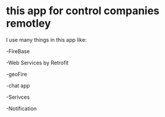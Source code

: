 # this app for control companies remotley

I use many things in this app like:

-FireBase

-Web Services by Retrofit

-geoFire

-chat app 

-Serivces

-Notification


